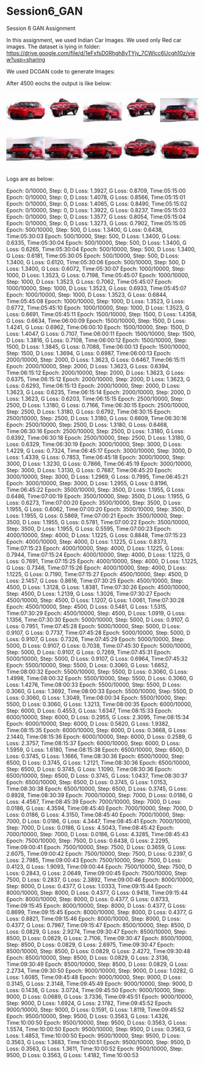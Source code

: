 # Session6_GAN
Session 6 GAN Assignment

In this assignment, we used Indian Car Images. We used only Red car images. The dataset is lying in folder:
https://drive.google.com/file/d/1eFxfsD0Rhgh8yTYjv_7CWlcc6Ucgh10z/view?usp=sharing

We used DCGAN code to generate Images:

After 4500 eochs the output is like below:

![Project Report](/DCGAN_step04500.jpg )

Logs are as below:

Epoch: 0/10000, Step: 0, D Loss: 1.3927, G Loss: 0.8709, Time:05:15:00
Epoch: 0/10000, Step: 0, D Loss: 1.4078, G Loss: 0.8566, Time:05:15:01
Epoch: 0/10000, Step: 0, D Loss: 1.4065, G Loss: 0.8490, Time:05:15:02
Epoch: 0/10000, Step: 0, D Loss: 1.3922, G Loss: 0.8237, Time:05:15:03
Epoch: 0/10000, Step: 0, D Loss: 1.3577, G Loss: 0.8054, Time:05:15:04
Epoch: 0/10000, Step: 0, D Loss: 1.3273, G Loss: 0.7902, Time:05:15:05
Epoch: 500/10000, Step: 500, D Loss: 1.3400, G Loss: 0.6438, Time:05:30:03
Epoch: 500/10000, Step: 500, D Loss: 1.3400, G Loss: 0.6335, Time:05:30:04
Epoch: 500/10000, Step: 500, D Loss: 1.3400, G Loss: 0.6265, Time:05:30:04
Epoch: 500/10000, Step: 500, D Loss: 1.3400, G Loss: 0.6181, Time:05:30:05
Epoch: 500/10000, Step: 500, D Loss: 1.3400, G Loss: 0.6120, Time:05:30:06
Epoch: 500/10000, Step: 500, D Loss: 1.3400, G Loss: 0.6072, Time:05:30:07
Epoch: 1000/10000, Step: 1000, D Loss: 1.3523, G Loss: 0.7198, Time:05:45:07
Epoch: 1000/10000, Step: 1000, D Loss: 1.3523, G Loss: 0.7062, Time:05:45:07
Epoch: 1000/10000, Step: 1000, D Loss: 1.3523, G Loss: 0.6933, Time:05:45:07
Epoch: 1000/10000, Step: 1000, D Loss: 1.3523, G Loss: 0.6844, Time:05:45:08
Epoch: 1000/10000, Step: 1000, D Loss: 1.3523, G Loss: 0.6772, Time:05:45:10
Epoch: 1000/10000, Step: 1000, D Loss: 1.3523, G Loss: 0.6691, Time:05:45:11
Epoch: 1500/10000, Step: 1500, D Loss: 1.4358, G Loss: 0.6634, Time:06:00:09
Epoch: 1500/10000, Step: 1500, D Loss: 1.4241, G Loss: 0.6962, Time:06:00:10
Epoch: 1500/10000, Step: 1500, D Loss: 1.4047, G Loss: 0.7107, Time:06:00:11
Epoch: 1500/10000, Step: 1500, D Loss: 1.3816, G Loss: 0.7108, Time:06:00:12
Epoch: 1500/10000, Step: 1500, D Loss: 1.3845, G Loss: 0.7088, Time:06:00:13
Epoch: 1500/10000, Step: 1500, D Loss: 1.3694, G Loss: 0.6987, Time:06:00:13
Epoch: 2000/10000, Step: 2000, D Loss: 1.3623, G Loss: 0.6467, Time:06:15:11
Epoch: 2000/10000, Step: 2000, D Loss: 1.3623, G Loss: 0.6394, Time:06:15:12
Epoch: 2000/10000, Step: 2000, D Loss: 1.3623, G Loss: 0.6375, Time:06:15:12
Epoch: 2000/10000, Step: 2000, D Loss: 1.3623, G Loss: 0.6293, Time:06:15:13
Epoch: 2000/10000, Step: 2000, D Loss: 1.3623, G Loss: 0.6235, Time:06:15:14
Epoch: 2000/10000, Step: 2000, D Loss: 1.3623, G Loss: 0.6203, Time:06:15:15
Epoch: 2500/10000, Step: 2500, D Loss: 1.3180, G Loss: 0.7166, Time:06:30:15
Epoch: 2500/10000, Step: 2500, D Loss: 1.3180, G Loss: 0.6792, Time:06:30:15
Epoch: 2500/10000, Step: 2500, D Loss: 1.3180, G Loss: 0.6609, Time:06:30:16
Epoch: 2500/10000, Step: 2500, D Loss: 1.3180, G Loss: 0.6468, Time:06:30:16
Epoch: 2500/10000, Step: 2500, D Loss: 1.3180, G Loss: 0.6392, Time:06:30:18
Epoch: 2500/10000, Step: 2500, D Loss: 1.3180, G Loss: 0.6329, Time:06:30:19
Epoch: 3000/10000, Step: 3000, D Loss: 1.4229, G Loss: 0.7324, Time:06:45:17
Epoch: 3000/10000, Step: 3000, D Loss: 1.4339, G Loss: 0.7853, Time:06:45:18
Epoch: 3000/10000, Step: 3000, D Loss: 1.3230, G Loss: 0.7866, Time:06:45:19
Epoch: 3000/10000, Step: 3000, D Loss: 1.3130, G Loss: 0.7687, Time:06:45:20
Epoch: 3000/10000, Step: 3000, D Loss: 1.2969, G Loss: 0.7995, Time:06:45:21
Epoch: 3000/10000, Step: 3000, D Loss: 1.2955, G Loss: 0.8196, Time:06:45:22
Epoch: 3500/10000, Step: 3500, D Loss: 1.1955, G Loss: 0.6486, Time:07:00:19
Epoch: 3500/10000, Step: 3500, D Loss: 1.1955, G Loss: 0.6273, Time:07:00:20
Epoch: 3500/10000, Step: 3500, D Loss: 1.1955, G Loss: 0.6062, Time:07:00:20
Epoch: 3500/10000, Step: 3500, D Loss: 1.1955, G Loss: 0.5869, Time:07:00:21
Epoch: 3500/10000, Step: 3500, D Loss: 1.1955, G Loss: 0.5781, Time:07:00:22
Epoch: 3500/10000, Step: 3500, D Loss: 1.1955, G Loss: 0.5595, Time:07:00:23
Epoch: 4000/10000, Step: 4000, D Loss: 1.1225, G Loss: 0.8848, Time:07:15:23
Epoch: 4000/10000, Step: 4000, D Loss: 1.1225, G Loss: 0.8373, Time:07:15:23
Epoch: 4000/10000, Step: 4000, D Loss: 1.1225, G Loss: 0.7944, Time:07:15:24
Epoch: 4000/10000, Step: 4000, D Loss: 1.1225, G Loss: 0.7691, Time:07:15:25
Epoch: 4000/10000, Step: 4000, D Loss: 1.1225, G Loss: 0.7346, Time:07:15:26
Epoch: 4000/10000, Step: 4000, D Loss: 1.1225, G Loss: 0.7190, Time:07:15:27
Epoch: 4500/10000, Step: 4500, D Loss: 2.1457, G Loss: 0.8616, Time:07:30:25
Epoch: 4500/10000, Step: 4500, D Loss: 1.3128, G Loss: 1.8381, Time:07:30:26
Epoch: 4500/10000, Step: 4500, D Loss: 1.2139, G Loss: 1.3026, Time:07:30:27
Epoch: 4500/10000, Step: 4500, D Loss: 1.1207, G Loss: 1.0061, Time:07:30:28
Epoch: 4500/10000, Step: 4500, D Loss: 0.5481, G Loss: 1.5315, Time:07:30:29
Epoch: 4500/10000, Step: 4500, D Loss: 1.0919, G Loss: 1.1356, Time:07:30:30
Epoch: 5000/10000, Step: 5000, D Loss: 0.9107, G Loss: 0.7951, Time:07:45:28
Epoch: 5000/10000, Step: 5000, D Loss: 0.9107, G Loss: 0.7737, Time:07:45:28
Epoch: 5000/10000, Step: 5000, D Loss: 0.9107, G Loss: 0.7326, Time:07:45:29
Epoch: 5000/10000, Step: 5000, D Loss: 0.9107, G Loss: 0.7038, Time:07:45:30
Epoch: 5000/10000, Step: 5000, D Loss: 0.9107, G Loss: 0.7269, Time:07:45:31
Epoch: 5000/10000, Step: 5000, D Loss: 0.9107, G Loss: 0.6964, Time:07:45:32
Epoch: 5500/10000, Step: 5500, D Loss: 0.3060, G Loss: 1.6652, Time:08:00:32
Epoch: 5500/10000, Step: 5500, D Loss: 0.3060, G Loss: 1.4998, Time:08:00:32
Epoch: 5500/10000, Step: 5500, D Loss: 0.3060, G Loss: 1.4276, Time:08:00:33
Epoch: 5500/10000, Step: 5500, D Loss: 0.3060, G Loss: 1.3692, Time:08:00:33
Epoch: 5500/10000, Step: 5500, D Loss: 0.3060, G Loss: 1.3049, Time:08:00:34
Epoch: 5500/10000, Step: 5500, D Loss: 0.3060, G Loss: 1.3213, Time:08:00:35
Epoch: 6000/10000, Step: 6000, D Loss: 0.4553, G Loss: 1.6347, Time:08:15:33
Epoch: 6000/10000, Step: 6000, D Loss: 0.2955, G Loss: 2.3095, Time:08:15:34
Epoch: 6000/10000, Step: 6000, D Loss: 0.5620, G Loss: 1.9382, Time:08:15:35
Epoch: 6000/10000, Step: 6000, D Loss: 0.3668, G Loss: 2.1440, Time:08:15:36
Epoch: 6000/10000, Step: 6000, D Loss: 0.2589, G Loss: 2.3757, Time:08:15:37
Epoch: 6000/10000, Step: 6000, D Loss: 1.5959, G Loss: 1.6180, Time:08:15:38
Epoch: 6500/10000, Step: 6500, D Loss: 0.3745, G Loss: 1.1666, Time:08:30:36
Epoch: 6500/10000, Step: 6500, D Loss: 0.3745, G Loss: 1.2121, Time:08:30:36
Epoch: 6500/10000, Step: 6500, D Loss: 0.3745, G Loss: 1.1090, Time:08:30:36
Epoch: 6500/10000, Step: 6500, D Loss: 0.3745, G Loss: 1.0437, Time:08:30:37
Epoch: 6500/10000, Step: 6500, D Loss: 0.3745, G Loss: 1.0153, Time:08:30:38
Epoch: 6500/10000, Step: 6500, D Loss: 0.3745, G Loss: 0.8928, Time:08:30:39
Epoch: 7000/10000, Step: 7000, D Loss: 0.0186, G Loss: 4.4567, Time:08:45:39
Epoch: 7000/10000, Step: 7000, D Loss: 0.0186, G Loss: 4.3594, Time:08:45:40
Epoch: 7000/10000, Step: 7000, D Loss: 0.0186, G Loss: 4.3150, Time:08:45:40
Epoch: 7000/10000, Step: 7000, D Loss: 0.0186, G Loss: 4.3447, Time:08:45:41
Epoch: 7000/10000, Step: 7000, D Loss: 0.0186, G Loss: 4.5043, Time:08:45:42
Epoch: 7000/10000, Step: 7000, D Loss: 0.0186, G Loss: 4.3285, Time:08:45:43
Epoch: 7500/10000, Step: 7500, D Loss: 0.6438, G Loss: 2.2295, Time:09:00:41
Epoch: 7500/10000, Step: 7500, D Loss: 0.3659, G Loss: 2.6075, Time:09:00:42
Epoch: 7500/10000, Step: 7500, D Loss: 0.2397, G Loss: 2.7985, Time:09:00:43
Epoch: 7500/10000, Step: 7500, D Loss: 0.4123, G Loss: 1.9093, Time:09:00:44
Epoch: 7500/10000, Step: 7500, D Loss: 0.2843, G Loss: 2.0649, Time:09:00:45
Epoch: 7500/10000, Step: 7500, D Loss: 0.2837, G Loss: 2.3892, Time:09:00:46
Epoch: 8000/10000, Step: 8000, D Loss: 0.4377, G Loss: 1.0333, Time:09:15:44
Epoch: 8000/10000, Step: 8000, D Loss: 0.4377, G Loss: 0.9418, Time:09:15:44
Epoch: 8000/10000, Step: 8000, D Loss: 0.4377, G Loss: 0.8733, Time:09:15:45
Epoch: 8000/10000, Step: 8000, D Loss: 0.4377, G Loss: 0.8699, Time:09:15:45
Epoch: 8000/10000, Step: 8000, D Loss: 0.4377, G Loss: 0.8821, Time:09:15:46
Epoch: 8000/10000, Step: 8000, D Loss: 0.4377, G Loss: 0.7967, Time:09:15:47
Epoch: 8500/10000, Step: 8500, D Loss: 0.0829, G Loss: 2.9274, Time:09:30:47
Epoch: 8500/10000, Step: 8500, D Loss: 0.0829, G Loss: 2.7106, Time:09:30:47
Epoch: 8500/10000, Step: 8500, D Loss: 0.0829, G Loss: 2.6975, Time:09:30:47
Epoch: 8500/10000, Step: 8500, D Loss: 0.0829, G Loss: 2.4272, Time:09:30:48
Epoch: 8500/10000, Step: 8500, D Loss: 0.0829, G Loss: 2.3136, Time:09:30:49
Epoch: 8500/10000, Step: 8500, D Loss: 0.0829, G Loss: 2.2734, Time:09:30:50
Epoch: 9000/10000, Step: 9000, D Loss: 1.0282, G Loss: 1.6085, Time:09:45:48
Epoch: 9000/10000, Step: 9000, D Loss: 0.3145, G Loss: 2.3148, Time:09:45:49
Epoch: 9000/10000, Step: 9000, D Loss: 0.1438, G Loss: 3.0724, Time:09:45:50
Epoch: 9000/10000, Step: 9000, D Loss: 0.0689, G Loss: 3.7336, Time:09:45:51
Epoch: 9000/10000, Step: 9000, D Loss: 1.6924, G Loss: 2.1782, Time:09:45:52
Epoch: 9000/10000, Step: 9000, D Loss: 0.1591, G Loss: 1.8119, Time:09:45:52
Epoch: 9500/10000, Step: 9500, D Loss: 0.3563, G Loss: 1.4326, Time:10:00:50
Epoch: 9500/10000, Step: 9500, D Loss: 0.3563, G Loss: 1.5574, Time:10:00:50
Epoch: 9500/10000, Step: 9500, D Loss: 0.3563, G Loss: 1.4853, Time:10:00:50
Epoch: 9500/10000, Step: 9500, D Loss: 0.3563, G Loss: 1.3683, Time:10:00:51
Epoch: 9500/10000, Step: 9500, D Loss: 0.3563, G Loss: 1.3611, Time:10:00:52
Epoch: 9500/10000, Step: 9500, D Loss: 0.3563, G Loss: 1.4182, Time:10:00:53


